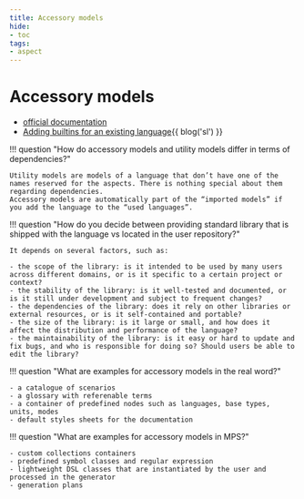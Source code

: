 ```yaml
---
title: Accessory models
hide:
- toc
tags:
- aspect
---
```


# Accessory models

- [official documentation](https://www.jetbrains.com/help/mps/accessories.html)
- [Adding builtins for an existing language](https://specificlanguages.com/posts/2022-05/19-adding-builtins-for-existing-language/){{ blog('sl') }}

!!! question "How do accessory models and utility models differ in terms of dependencies?"

    Utility models are models of a language that don’t have one of the names reserved for the aspects. There is nothing special about them regarding dependencies.
    Accessory models are automatically part of the “imported models” if you add the language to the “used languages”.

!!! question "How do you decide between providing standard library that is shipped with the language vs located in the user repository?"

    It depends on several factors, such as:
    
    - the scope of the library: is it intended to be used by many users across different domains, or is it specific to a certain project or context?
    - the stability of the library: is it well-tested and documented, or is it still under development and subject to frequent changes?
    - the dependencies of the library: does it rely on other libraries or external resources, or is it self-contained and portable?
    - the size of the library: is it large or small, and how does it affect the distribution and performance of the language?
    - the maintainability of the library: is it easy or hard to update and fix bugs, and who is responsible for doing so? Should users be able to edit the library?

!!! question "What are examples for accessory models in the real word?"

    - a catalogue of scenarios
    - a glossary with referenable terms
    - a container of predefined nodes such as languages, base types, units, modes
    - default styles sheets for the documentation

!!! question "What are examples for accessory models in MPS?"

    - custom collections containers
    - predefined symbol classes and regular expression
    - lightweight DSL classes that are instantiated by the user and processed in the generator
    - generation plans